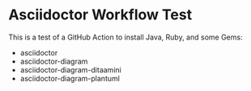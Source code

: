 # Asciidoctor Workflow Test

This is a test of a GitHub Action to install Java, Ruby, and some Gems:

- asciidoctor
- asciidoctor-diagram
- asciidoctor-diagram-ditaamini
- asciidoctor-diagram-plantuml

